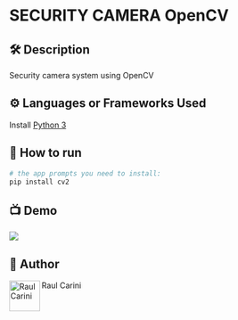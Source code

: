 # SECURITY CAMERA OpenCV

## 🛠️ Description
<!--Remove the below lines and add yours -->
Security camera system using OpenCV

## ⚙️ Languages or Frameworks Used
<!--Remove the below lines and add yours -->
Install [Python 3](https://www.python.org/downloads/)

## 🌟 How to run
<!--Remove the below lines and add yours -->
``` bash
# the app prompts you need to install:
pip install cv2

```

## 📺 Demo
<!-- Add a Screenshot/GIF showing the sample use of the script (jpeg/png/gif). -->
<img src="https://www.domsoria.com/wp-content/uploads/2020/04/opencv.png" />

## 🤖 Author
<!--Remove the below lines and add yours -->
<a href="https://www.raulcarini.com">
  <img align="left" alt="Raul Carini" width="55px" src="https://avatars.githubusercontent.com/u/85316240" />
</a>
Raul Carini

